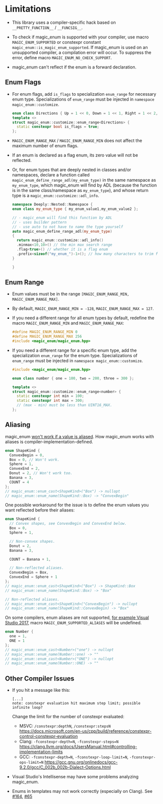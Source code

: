 # Limitations

* This library uses a compiler-specific hack based on `__PRETTY_FUNCTION__` / `__FUNCSIG__`.

* To check if magic_enum is supported with your compiler, use macro `MAGIC_ENUM_SUPPORTED` or constexpr constant `magic_enum::is_magic_enum_supported`.
  If magic_enum is used on an unsupported compiler, a compilation error will occur.
  To suppress the error, define macro `MAGIC_ENUM_NO_CHECK_SUPPORT`.

* magic_enum can't reflect if the enum is a forward declaration.

## Enum Flags

* For enum flags, add `is_flags` to specialization `enum_range` for necessary enum type. Specializations of `enum_range` must be injected in `namespace magic_enum::customize`.
  ```cpp
  enum class Directions { Up = 1 << 0, Down = 1 << 1, Right = 1 << 2, Left = 1 << 3 };
  template <>
  struct magic_enum::customize::enum_range<Directions> {
    static constexpr bool is_flags = true;
  };
  ```

* `MAGIC_ENUM_RANGE_MAX` / `MAGIC_ENUM_RANGE_MIN` does not affect the maximum number of enum flags.

* If an enum is declared as a flag enum, its zero value will not be reflected.

* Or, for enum types that are deeply nested in classes and/or namespaces, declare a function called `magic_enum_define_range_adl(my_enum_type)` in the same namespace as `my_enum_type`, which magic_enum will find by ADL (because the function is in the same class/namespace as `my_enum_type`), and whose return type is a `magic_enum::customize::adl_info`.

  ```cpp
  namespace Deeply::Nested::Namespace {
  enum class my_enum_type { my_enum_value1,my_enum_value2 };

  // - magic_enum will find this function by ADL
  // - uses builder pattern
  // - use auto to not have to name the type yourself
  auto magic_enum_define_range_adl(my_enum_type)
  {
    return magic_enum::customize::adl_info()
    .minmax<10,10>() // the min max search range
    .flag<true>() // whether it is a flag enum
    .prefix<sizeof("my_enum_")-1>(); // how many characters to trim from the start of each enum entry.
  }

  }
  ```

## Enum Range

* Enum values must be in the range `[MAGIC_ENUM_RANGE_MIN, MAGIC_ENUM_RANGE_MAX]`.

* By default, `MAGIC_ENUM_RANGE_MIN = -128`, `MAGIC_ENUM_RANGE_MAX = 127`.

* If you need a different range for all enum types by default, redefine the macro `MAGIC_ENUM_RANGE_MIN` and `MAGIC_ENUM_RANGE_MAX`:

    ```cpp
    #define MAGIC_ENUM_RANGE_MIN 0
    #define MAGIC_ENUM_RANGE_MAX 256
    #include <magic_enum/magic_enum.hpp>
    ```

* If you need a different range for a specific enum type, add the specialization `enum_range` for the enum type. Specializations of `enum_range` must be injected in `namespace magic_enum::customize`.

  ```cpp
  #include <magic_enum/magic_enum.hpp>

  enum class number { one = 100, two = 200, three = 300 };

  template <>
  struct magic_enum::customize::enum_range<number> {
    static constexpr int min = 100;
    static constexpr int max = 300;
    // (max - min) must be less than UINT16_MAX.
  };
  ```

## Aliasing

magic_enum [won't work if a value is aliased](https://github.com/Neargye/magic_enum/issues/68). How magic_enum works with aliases is compiler-implementation-defined.

```cpp
enum ShapeKind {
  ConvexBegin = 0,
  Box = 0, // Won't work.
  Sphere = 1,
  ConvexEnd = 2,
  Donut = 2, // Won't work too.
  Banana = 3,
  COUNT = 4
};
// magic_enum::enum_cast<ShapeKind>("Box") -> nullopt
// magic_enum::enum_name(ShapeKind::Box) -> "ConvexBegin"
```

One possible workaround for the issue is to define the enum values you want reflected before their aliases:

```cpp
enum ShapeKind {
  // Convex shapes, see ConvexBegin and ConvexEnd below.
  Box = 0,
  Sphere = 1,

  // Non-convex shapes.
  Donut = 2,
  Banana = 3,

  COUNT = Banana + 1,

  // Non-reflected aliases.
  ConvexBegin = Box,
  ConvexEnd = Sphere + 1
};
// magic_enum::enum_cast<ShapeKind>("Box") -> ShapeKind::Box
// magic_enum::enum_name(ShapeKind::Box) -> "Box"

// Non-reflected aliases.
// magic_enum::enum_cast<ShapeKind>("ConvexBegin") -> nullopt
// magic_enum::enum_name(ShapeKind::ConvexBegin) -> "Box"
```

On some compilers, enum aliases are not supported, [for example Visual Studio 2017](https://github.com/Neargye/magic_enum/issues/36), macro `MAGIC_ENUM_SUPPORTED_ALIASES` will be undefined.

```cpp
enum Number {
  one = 1,
  ONE = 1
};
// magic_enum::enum_cast<Number>("one") -> nullopt
// magic_enum::enum_name(Number::one) -> ""
// magic_enum::enum_cast<Number>("ONE") -> nullopt
// magic_enum::enum_name(Number::ONE) -> ""
```

## Other Compiler Issues

* If you hit a message like this:

  ```text
  [...]
  note: constexpr evaluation hit maximum step limit; possible infinite loop?
  ```

  Change the limit for the number of constexpr evaluated:
  * MSVC: `/constexpr:depthN`, `/constexpr:stepsN` <https://docs.microsoft.com/en-us/cpp/build/reference/constexpr-control-constexpr-evaluation>
  * Clang: `-fconstexpr-depth=N`, `-fconstexpr-steps=N` <https://clang.llvm.org/docs/UsersManual.html#controlling-implementation-limits>
  * GCC: `-fconstexpr-depth=N`, `-fconstexpr-loop-limit=N`, `-fconstexpr-ops-limit=N` <https://gcc.gnu.org/onlinedocs/gcc-9.2.0/gcc/C_002b_002b-Dialect-Options.html>

* Visual Studio's Intellisense may have some problems analyzing magic_enum.

* Enums in templates may not work correctly (especially on Сlang).
  See [#164](https://github.com/Neargye/magic_enum/issues/164), [#65](https://github.com/Neargye/magic_enum/issues/65)
